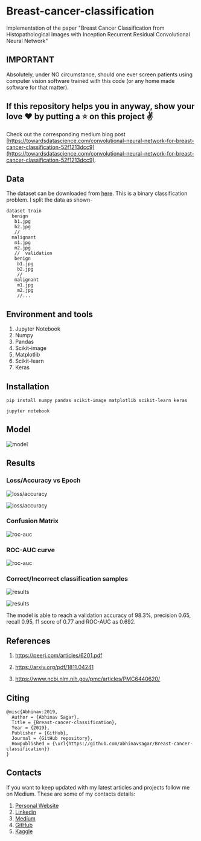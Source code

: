 # Breast-cancer-classification

Implementation of the paper "Breast Cancer Classification from Histopathological Images with Inception Recurrent Residual Convolutional Neural Network"

## IMPORTANT

Absolutely, under NO circumstance, should one ever screen patients using computer vision software trained with this code (or any home made software for that matter). 

## If this repository helps you in anyway, show your love :heart: by putting a :star: on this project :v:

Check out the corresponding medium blog post [https://towardsdatascience.com/convolutional-neural-network-for-breast-cancer-classification-52f1213dcc9](https://towardsdatascience.com/convolutional-neural-network-for-breast-cancer-classification-52f1213dcc9).

## Data

The dataset can be downloaded from [here](https://web.inf.ufpr.br/vri/databases/breast-cancer-histopathological-database-breakhis/). This is a binary classification problem. I split the data as shown-

```
dataset train
  benign
   b1.jpg
   b2.jpg
   //
  malignant
   m1.jpg
   m2.jpg
   //  validation
   benign
    b1.jpg
    b2.jpg
    //
   malignant
    m1.jpg
    m2.jpg
    //...
```    

## Environment and tools

1. Jupyter Notebook
2. Numpy
3. Pandas
4. Scikit-image
5. Matplotlib
6. Scikit-learn
7. Keras

## Installation

`pip install numpy pandas scikit-image matplotlib scikit-learn keras`

`jupyter notebook`

## Model

![model](image6.png)

## Results

### Loss/Accuracy vs Epoch

![loss/accuracy](image1.png)

![loss/accuracy](image2.png)

### Confusion Matrix

![roc-auc](image3.png)

### ROC-AUC curve

![roc-auc](image4.png)

### Correct/Incorrect classification samples

![results](image5.png)


![results](image7.png)

The model is able to reach a validation accuracy of 98.3%, precision 0.65, recall 0.95, f1 score of 0.77 and ROC-AUC as 0.692.

## References

1. https://peerj.com/articles/6201.pdf

2. https://arxiv.org/pdf/1811.04241

3. https://www.ncbi.nlm.nih.gov/pmc/articles/PMC6440620/

## Citing

```
@misc{Abhinav:2019,
  Author = {Abhinav Sagar},
  Title = {Breast-cancer-classification},
  Year = {2019},
  Publisher = {GitHub},
  Journal = {GitHub repository},
  Howpublished = {\url{https://github.com/abhinavsagar/Breast-cancer-classification}}
}
```

## Contacts

If you want to keep updated with my latest articles and projects follow me on Medium. These are some of my contacts details:

1. [Personal Website](https://abhinavsagar.github.io/)
2. [Linkedin](https://in.linkedin.com/in/abhinavsagar4)
3. [Medium](https://medium.com/@abhinav.sagar)
4. [GitHub](https://github.com/abhinavsagar)
5. [Kaggle](https://www.kaggle.com/abhinavsagar)


